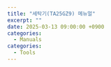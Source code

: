 ```yaml
---
title: "세탁기(TA25GZ9) 메뉴얼"
excerpt: ""
date: 2025-03-13 09:00:00 +0900
categories:
  - Manuals
categories:
  - Tools
---
```


  
<object class="pdf" 
        data="{{site.baseurl}}/assets/resources/TA25GZ9_MANUAL.pdf"
        width="800"
        height="500">
</object>
